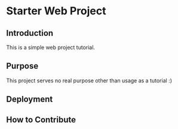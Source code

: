 # Starter Web Project

## Introduction

This is a simple web project tutorial.

## Purpose

This project serves no real purpose other than usage as a tutorial :)

## Deployment

## How to Contribute